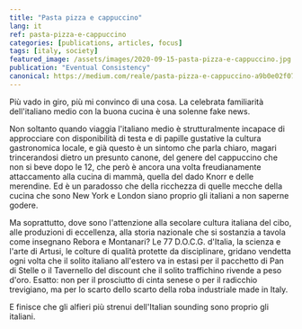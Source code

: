 ```yaml
---
title: "Pasta pizza e cappuccino"
lang: it
ref: pasta-pizza-e-cappuccino
categories: [publications, articles, focus]
tags: [italy, society]
featured_image: /assets/images/2020-09-15-pasta-pizza-e-cappuccino.jpg
publication: "Eventual Consistency"
canonical: https://medium.com/reale/pasta-pizza-e-cappuccino-a9b0e02f072b
---
```


Più vado in giro, più mi convinco di una cosa. La celebrata familiarità dell'italiano medio con la buona cucina è una solenne fake news.

Non soltanto quando viaggia l'italiano medio è strutturalmente incapace di approcciare con disponibilità di testa e di papille gustative la cultura gastronomica locale, e già questo è un sintomo che parla chiaro, magari trincerandosi dietro un presunto canone, del genere del cappuccino che non si beve dopo le 12, che però è ancora una volta freudianamente attaccamento alla cucina di mammà, quella del dado Knorr e delle merendine. Ed è un paradosso che della ricchezza di quelle mecche della cucina che sono New York e London siano proprio gli italiani a non saperne godere.

Ma soprattutto, dove sono l'attenzione alla secolare cultura italiana del cibo, alle produzioni di eccellenza, alla storia nazionale che si sostanzia a tavola come insegnano Rebora e Montanari? Le 77 D.O.C.G. d'Italia, la scienza e l'arte di Artusi, le colture di qualità protette da disciplinare, gridano vendetta ogni volta che il solito italiano all'estero va in estasi per il pacchetto di Pan di Stelle o il Tavernello del discount che il solito traffichino rivende a peso d'oro. Esatto: non per il prosciutto di cinta senese o per il radicchio trevigiano, ma per lo scarto dello scarto della roba industriale made in Italy.

E finisce che gli alfieri più strenui dell'Italian sounding sono proprio gli italiani.
